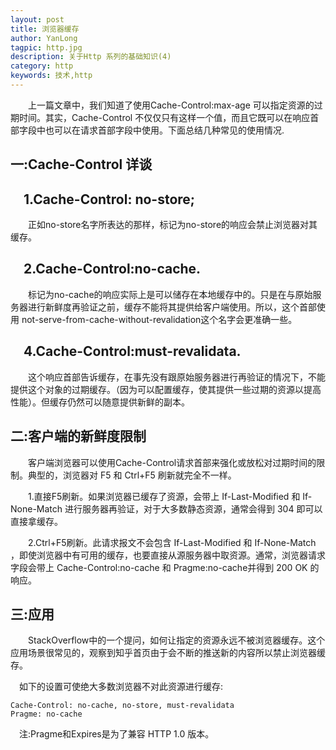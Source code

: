 ```yaml
---
layout: post
title: 浏览器缓存
author: YanLong
tagpic: http.jpg
description: 关于Http 系列的基础知识(4)
category: http
keywords: 技术,http
---
```



&emsp;&emsp;上一篇文章中，我们知道了使用Cache-Control:max-age 可以指定资源的过期时间。其实，Cache-Control 不仅仅只有这样一个值，而且它既可以在响应首部字段中也可以在请求首部字段中使用。下面总结几种常见的使用情况.

一:Cache-Control 详谈
-----------

&emsp;1.Cache-Control: no-store;
---

&emsp;&emsp;正如no-store名字所表达的那样，标记为no-store的响应会禁止浏览器对其缓存。

&emsp;2.Cache-Control:no-cache.
----
&emsp;&emsp;标记为no-cache的响应实际上是可以储存在本地缓存中的。只是在与原始服务器进行新鲜度再验证之前，缓存不能将其提供给客户端使用。所以，这个首部使用 not-serve-from-cache-without-revalidation这个名字会更准确一些。

&emsp;4.Cache-Control:must-revalidata.
----------
&emsp;&emsp;这个响应首部告诉缓存，在事先没有跟原始服务器进行再验证的情况下，不能提供这个对象的过期缓存。（因为可以配置缓存，使其提供一些过期的资源以提高性能）。但缓存仍然可以随意提供新鲜的副本。

二:客户端的新鲜度限制
-----------------
&emsp;&emsp;客户端浏览器可以使用Cache-Control请求首部来强化或放松对过期时间的限制。典型的，浏览器对 F5 和 Ctrl+F5 刷新就完全不一样。

&emsp;&emsp;1.直接F5刷新。如果浏览器已缓存了资源，会带上 If-Last-Modified 和 If-None-Match 进行服务器再验证，对于大多数静态资源，通常会得到 304 即可以直接拿缓存。

&emsp;&emsp;2.Ctrl+F5刷新。此请求报文不会包含 If-Last-Modified 和 If-None-Match ，即使浏览器中有可用的缓存，也要直接从源服务器中取资源。通常，浏览器请求字段会带上 Cache-Control:no-cache 和 Pragme:no-cache并得到 200 OK 的响应。

三:应用
-------
&emsp;&emsp;StackOverflow中的一个提问，如何让指定的资源永远不被浏览器缓存。这个应用场景很常见的，观察到知乎首页由于会不断的推送新的内容所以禁止浏览器缓存。

&emsp;如下的设置可使绝大多数浏览器不对此资源进行缓存:

	Cache-Control: no-cache, no-store, must-revalidata
	Pragme: no-cache

&emsp;注:Pragme和Expires是为了兼容 HTTP 1.0 版本。
